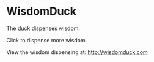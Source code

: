 # WisdomDuck
The duck dispenses wisdom.

Click to dispense more wisdom.

View the wisdom dispensing at: http://wisdomduck.com
